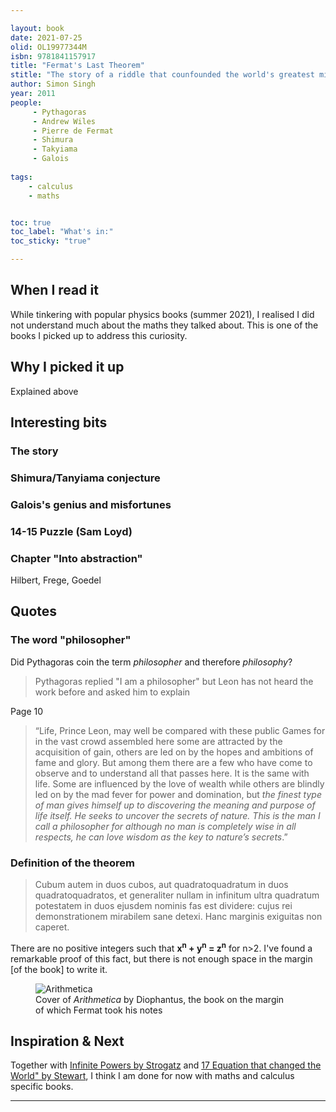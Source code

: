 ```yaml
---

layout: book
date: 2021-07-25
olid: OL19977344M
isbn: 9781841157917
title: "Fermat's Last Theorem"
stitle: "The story of a riddle that counfounded the world's greatest minds for 358 years"
author: Simon Singh
year: 2011
people: 
     - Pythagoras
     - Andrew Wiles
     - Pierre de Fermat
     - Shimura
     - Takyiama
     - Galois
     
tags: 
    - calculus
    - maths


toc: true
toc_label: "What's in:"
toc_sticky: "true"

---
```


## When I read it
While tinkering with popular physics books (summer 2021), I realised I did not understand much about the maths they talked about.
This is one of the books I picked up to address this curiosity.

## Why I picked it up
Explained above

## Interesting bits

### The story
### Shimura/Tanyiama conjecture
### Galois's genius and misfortunes
### 14-15 Puzzle (Sam Loyd)
### Chapter "Into abstraction"
Hilbert, Frege, Goedel

## Quotes
### The word "philosopher"
Did Pythagoras coin the term *philosopher* and therefore *philosophy*?


>Pythagoras replied "I am a philosopher" but Leon has not heard the work before and asked him to explain

Page 10

>“Life, Prince Leon, may well be compared with these public Games for in the vast crowd assembled here some are attracted by the acquisition of gain, others are led on by the hopes and ambitions of fame and glory. But among them there are a few who have come to observe and to understand all that passes here. It is the same with life. Some are influenced by the love of wealth while others are blindly led on by the mad fever for power and domination, but *the finest type of man gives himself up to discovering the meaning and purpose of life itself. He seeks to uncover the secrets of nature. This is the man I call a philosopher for although no man is completely wise in all respects, he can love wisdom as the key to nature’s secrets*.”

### Definition of the theorem
>Cubum autem in duos cubos, aut quadratoquadratum in duos quadratoquadratos, et generaliter nullam in infinitum ultra quadratum potestatem in duos ejusdem nominis fas est dividere: cujus rei demonstrationem mirabilem sane detexi. Hanc marginis exiguitas non caperet.


There are no positive integers such that **x<sup>n</sup> + y<sup>n</sup> = z<sup>n</sup>** for n>2. I've found a remarkable proof of this fact, but there is not 
enough space in the margin [of the book] to write it.

<figure style="width: 400px">
<!-- class="align-left"> -->
<img alt="Arithmetica" src="{{ site.baseurl }}/assets/covers/diophantus-cover.jpg">
              <figcaption>Cover of <em>Arithmetica</em> by Diophantus, the book on the margin of which Fermat took his notes</figcaption>
</figure>

## Inspiration & Next

Together with <a href="{{ site.baseurl }}/infinite-powers/">Infinite Powers by Strogatz</a> and <a href="{{ site.baseurl }}/#/" title="Coming soon">17 Equation that changed the World" by Stewart</a>, I think I am done for now with maths and calculus specific books.









____






